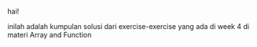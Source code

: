 hai!

inilah adalah kumpulan solusi dari exercise-exercise yang ada di week 4 di materi Array and Function
